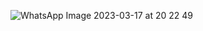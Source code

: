 ![WhatsApp Image 2023-03-17 at 20 22 49](https://user-images.githubusercontent.com/83288606/225939979-e8fc3533-5c10-46a9-b896-12ee8aed2c46.jpeg)
